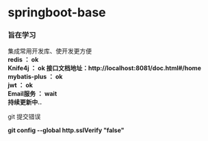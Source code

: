 # springboot-base
### 旨在学习
集成常用开发库、使开发更方便<br>
**redis ： ok**<br>
**Knife4j ： ok  接口文档地址：http://localhost:8081/doc.html#/home** <br>
**mybatis-plus ： ok**<br>
**jwt ： ok**<br>
**Email服务 ： wait**<br>
**持续更新中..**<br>

git 提交错误

**git config --global http.sslVerify "false"**

